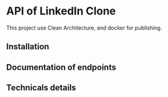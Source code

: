 # API of LinkedIn Clone

This project use Clean Architecture, and docker for publishing.

## Installation

## Documentation of endpoints


## Technicals details 
